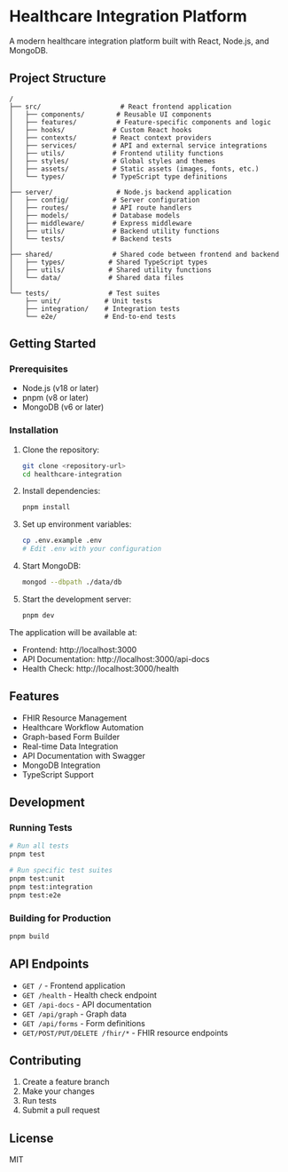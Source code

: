 # Healthcare Integration Platform

A modern healthcare integration platform built with React, Node.js, and MongoDB.

## Project Structure

```
/
├── src/                    # React frontend application
│   ├── components/        # Reusable UI components
│   ├── features/          # Feature-specific components and logic
│   ├── hooks/            # Custom React hooks
│   ├── contexts/         # React context providers
│   ├── services/         # API and external service integrations
│   ├── utils/            # Frontend utility functions
│   ├── styles/           # Global styles and themes
│   ├── assets/           # Static assets (images, fonts, etc.)
│   └── types/            # TypeScript type definitions
│
├── server/                # Node.js backend application
│   ├── config/           # Server configuration
│   ├── routes/           # API route handlers
│   ├── models/           # Database models
│   ├── middleware/       # Express middleware
│   ├── utils/            # Backend utility functions
│   └── tests/            # Backend tests
│
├── shared/               # Shared code between frontend and backend
│   ├── types/           # Shared TypeScript types
│   ├── utils/           # Shared utility functions
│   └── data/            # Shared data files
│
└── tests/               # Test suites
    ├── unit/           # Unit tests
    ├── integration/    # Integration tests
    └── e2e/            # End-to-end tests
```

## Getting Started

### Prerequisites

- Node.js (v18 or later)
- pnpm (v8 or later)
- MongoDB (v6 or later)

### Installation

1. Clone the repository:
   ```bash
   git clone <repository-url>
   cd healthcare-integration
   ```

2. Install dependencies:
   ```bash
   pnpm install
   ```

3. Set up environment variables:
   ```bash
   cp .env.example .env
   # Edit .env with your configuration
   ```

4. Start MongoDB:
   ```bash
   mongod --dbpath ./data/db
   ```

5. Start the development server:
   ```bash
   pnpm dev
   ```

The application will be available at:
- Frontend: http://localhost:3000
- API Documentation: http://localhost:3000/api-docs
- Health Check: http://localhost:3000/health

## Features

- FHIR Resource Management
- Healthcare Workflow Automation
- Graph-based Form Builder
- Real-time Data Integration
- API Documentation with Swagger
- MongoDB Integration
- TypeScript Support

## Development

### Running Tests

```bash
# Run all tests
pnpm test

# Run specific test suites
pnpm test:unit
pnpm test:integration
pnpm test:e2e
```

### Building for Production

```bash
pnpm build
```

## API Endpoints

- `GET /` - Frontend application
- `GET /health` - Health check endpoint
- `GET /api-docs` - API documentation
- `GET /api/graph` - Graph data
- `GET /api/forms` - Form definitions
- `GET/POST/PUT/DELETE /fhir/*` - FHIR resource endpoints

## Contributing

1. Create a feature branch
2. Make your changes
3. Run tests
4. Submit a pull request

## License

MIT
